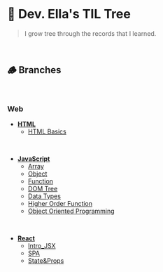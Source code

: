 <br/>

# 🌳 Dev. Ella's TIL Tree

> I grow tree through the records that I learned.

<br/>

## 🪵 Branches
<br/>

### Web
- **[HTML](HTML)**
  - [HTML Basics](HTML/Basics.md)

<br/>

- **[JavaScript](JavaScript)**
  - [Array](JavaScript/Array.md)
  - [Object](JavaScript/Object.md)
  - [Function](JavaScript/Function.md)
  - [DOM Tree](JavaScript/DOM_Tree.md)
  - [Data Types](JavaScript/DataTypes.md)
  - [Higher Order Function](JavaScript/HigherOrderFunction.md)
  - [Object Oriented Programming](JavaScript/ObjectOrientedProgramming.md)

<br/>

- **[React](React)**
  - [Intro_JSX](React/Intro.md)
  - [SPA](React/SPA.md)
  - [State&Props](React/State%26Props.md)
